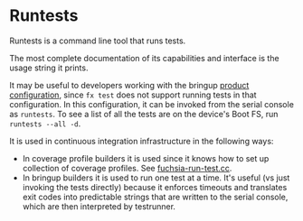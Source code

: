 # Runtests

Runtests is a command line tool that runs tests.

The most complete documentation of its capabilities and interface is the usage
string it prints.

It may be useful to developers working with the bringup
[product configuration](/products/README.md#bringup), since `fx test` does not
support running tests in that configuration. In this configuration, it can be
invoked from the serial console as `runtests`. To see a list of all the tests
are on the device's Boot FS, run `runtests --all -d`.

It is used in continuous integration infrastructure in the following ways:

*   In coverage profile builders it is used since it knows how to set up
    collection of coverage profiles. See
    [fuchsia-run-test.cc](/zircon/system/ulib/runtests-utils/fuchsia-run-test.cc).
*   In bringup builders it is used to run one test at a time. It's useful (vs
    just invoking the tests directly) because it enforces timeouts and
    translates exit codes into predictable strings that are written to the
    serial console, which are then interpreted by testrunner.
